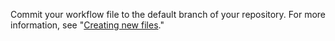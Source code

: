 Commit your workflow file to the default branch of your repository. For more information, see "[Creating new files](/github/managing-files-in-a-repository/creating-new-files)."
